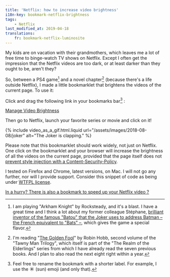 ```yaml
---
title: 'Netflix: how to increase video brightness'
i18n-key: bookmark-netflix-brightness
tags:
    - Netflix
last_modified_at: 2019-04-18
translations:
    fr: bookmark-netflix-luminosite
---
```


My kids are on vacation with their grandmothers, which leaves me a lot of free time to binge-watch TV shows on Netflix. Except I often get the impression that the Netflix videos are too dark, or at least darker than they ought to be, aren't they?

<!-- more -->

So, between a PS4 game[^ps4] and a novel chapter[^lire] (because there's a life outside Netflix), I made a little bookmarklet that brightens the videos of the current page. To use it:

[^ps4]: I am playing "Arkham Knight" by Rocksteady, and it's a blast. I have a great time and I think a lot about my former colleague Stéphane, [brilliant inventor of the famous "Batou" that the Joker uses to address Batman – the French equivalent to "Bats" –](https://nota-bene.org/Trois-jolis-souvenirs-de-traduction), which gives the game a special flavor.
[^lire]: I'm reading "[The Golden Fool](https://en.wikipedia.org/wiki/The_Golden_Fool)" by Robin Hobb, second volume of the "Tawny Man Trilogy", which itself is part of the "The Realm of the Elderlings" series from which I have already read the seven previous books. And I plan to also read the next eight right within a year.

Click and drag the following link in your bookmarks bar[^rename] :

<!-- nomicrotypo -->

<a href="javascript:(function(){var a=prompt('Video brightness?','100%');a=/^\d+(\.\d+)?%\$/.test(a)?a:'100%';Array.from(document.getElementsByTagName('video')).forEach(function(b){b.setAttribute('style',b.getAttribute('style')+'filter:brightness('+a+');')})})();" title="Manage Video Brightness">Manage Video Brightness</a>

<!-- endnomicrotypo -->

[^rename]: Feel free to rename the bookmark with a shorter label. For example, I use the ☀️ (sun) emoji (and only that).

Then go to Netflix, launch your favorite series or movie and click on it!

{% include video_as_a_gif.html.liquid
url="/assets/images/2018-08-08/joker"
alt="The Joker is clapping."
%}

Please note that this bookmarklet should work widely, not just on Netflix. One click on the bookmarklet and your browser will increase the brightness of all the videos on the current page, provided that the page itself does not [prevent style injection with a Content-Security-Policy](https://blog.dareboost.com/en/2016/08/content-security-policy-secure-your-website).

I tested on Firefox and Chrome, latest versions, on Mac. I will not go any further, nor will I provide support. Consider this snippet of code as being under [WTFPL license](https://en.wikipedia.org/wiki/WTFPL).

<ins datetime="2019-04-18">In a hurry? There is also a bookmark to [speed up your Netflix video](/notes/2019-04-bookmark-netflix-speed/) ?</ins>
